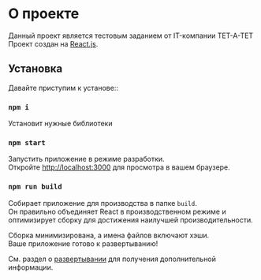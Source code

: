 # О проекте

Данный проект является тестовым заданием от IT-компании TET-A-TET
Проект создан на [React.js](https://github.com/facebook/create-react-app).

## Установка

Давайте приступим к установе::

### `npm i`

Установит нужные библиотеки

### `npm start`

Запустить приложение в режиме разработки.\
Откройте [http://localhost:3000](http://localhost:3000) для просмотра в вашем браузере.

### `npm run build`

Собирает приложение для производства в папке `build`.\
Он правильно объединяет React в производственном режиме и оптимизирует сборку для достижения наилучшей производительности.

Сборка минимизирована, а имена файлов включают хэши.\
Ваше приложение готово к развертыванию!

См. раздел о [развертывании](https://facebook.github.io/create-react-app/docs/deployment) для получения дополнительной информации.
